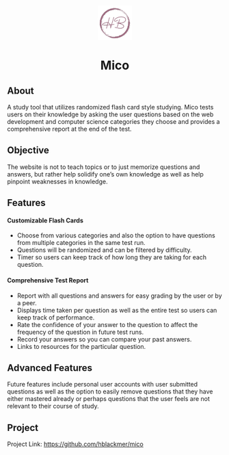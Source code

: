 <!-- Project Logo -->
<br />
<p align="center">
  <a href="https://github.com/hblackmer/" target="_blank">
    <img src="public/assets/logo_circle.png" alt="Logo" width="80" height="80">
  </a>

  <h1 align="center">Mico</h1>
</p>

<!-- ABOUT -->
## About

A study tool that utilizes randomized flash card style studying. Mico tests users on their knowledge by asking the user questions based on the web development and computer science categories they choose and provides a comprehensive report at the end of the test.

<!-- OBJECTIVE -->
## Objective

The website is not to teach topics or to just memorize questions and answers, but rather help solidify one’s own knowledge as well as help pinpoint weaknesses in knowledge. 

<!-- Features -->
## Features
<h4>Customizable Flash Cards</h4>
<ul>
  <li> Choose from various categories and also the option to have questions from multiple categories in the same test run. </li>
  <li> Questions will be randomized and can be filtered by difficulty. </li>
  <li> Timer so users can keep track of how long they are taking for each question. </li>
</ul>
<h4>Comprehensive Test Report</h4>
<ul>
  <li> Report with all questions and answers for easy grading by the user or by a peer. </li>
  <li> Displays time taken per question as well as the entire test so users can keep track of performance. </li>
  <li> Rate the confidence of your answer to the question to affect the frequency of the question in future test runs. </li>
  <li> Record your answers so you can compare your past answers. </li>
  <li> Links to resources for the particular question. </li>
</ul>

<!-- Advanced Features -->
## Advanced Features
Future features include personal user accounts with user submitted questions as well as the option to easily remove questions that they have either mastered already or perhaps questions that the user feels are not relevant to their course of study.

<!-- Project -->
## Project
Project Link: https://github.com/hblackmer/mico
